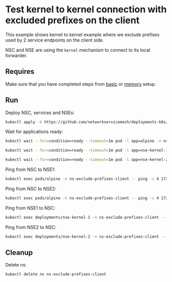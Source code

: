 # Test kernel to kernel connection with excluded prefixes on the client

This example shows kernel to kernel example where we exclude prefixes used by 2 service endpoints on the client side. 

NSC and NSE are using the `kernel` mechanism to connect to its local forwarder.

## Requires

Make sure that you have completed steps from [basic](../../basic) or [memory](../../memory) setup.

## Run

Deploy NSC, services and NSEs:
```bash
kubectl apply -k https://github.com/networkservicemesh/deployments-k8s/examples/features/exclude-prefixes-client?ref=7528f34a69d2ddc580bff95006ce12a146145369
```

Wait for applications ready:
```bash
kubectl wait --for=condition=ready --timeout=1m pod -l app=alpine -n ns-exclude-prefixes-client
```
```bash
kubectl wait --for=condition=ready --timeout=1m pod -l app=nse-kernel-1 -n ns-exclude-prefixes-client
```
```bash
kubectl wait --for=condition=ready --timeout=1m pod -l app=nse-kernel-2 -n ns-exclude-prefixes-client
```

Ping from NSC to NSE1:
```bash
kubectl exec pods/alpine -n ns-exclude-prefixes-client -- ping -c 4 172.16.1.96
```

Ping from NSC to NSE2:
```bash
kubectl exec pods/alpine -n ns-exclude-prefixes-client -- ping -c 4 172.16.1.98
```

Ping from NSE1 to NSC:
```bash
kubectl exec deployments/nse-kernel-1 -n ns-exclude-prefixes-client -- ping -c 4 172.16.1.97
```

Ping from NSE2 to NSC:
```bash
kubectl exec deployments/nse-kernel-2 -n ns-exclude-prefixes-client -- ping -c 4 172.16.1.99
```

## Cleanup

Delete ns:
```bash
kubectl delete ns ns-exclude-prefixes-client
```
